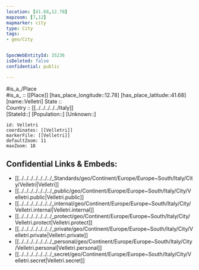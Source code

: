 ```yaml
---
location: [41.68,12.78] 
mapzoom: [7,12] 
mapmarker: city 
type: City
tags:
- geo/City


SpocWebEntityId: 35236
isDeleted: false
confidential: public

---
```

#is_a_/Place  
#is_a_ :: [[Place]] 
[has_place_longitude::12.78] 
[has_place_latitude::41.68] 
[name::Velletri] 
State ::  
Country :: [[../../../../../Italy]]  
[StateId::] 
[Population::] 
[Unknown::] 


```leaflet
id: Velletri
coordinates: [[Velletri]] 
markerFile: [[Velletri]] 
defaultZoom: 11 
maxZoom: 18
```


## Confidential Links & Embeds: 
- [[../../../../../../../_Standards/geo/Continent/Europe/Europe~South/Italy/City/Velletri|Velletri]] 
- [[../../../../../../../_public/geo/Continent/Europe/Europe~South/Italy/City/Velletri.public|Velletri.public]] 
- [[../../../../../../../_internal/geo/Continent/Europe/Europe~South/Italy/City/Velletri.internal|Velletri.internal]] 
- [[../../../../../../../_protect/geo/Continent/Europe/Europe~South/Italy/City/Velletri.protect|Velletri.protect]] 
- [[../../../../../../../_private/geo/Continent/Europe/Europe~South/Italy/City/Velletri.private|Velletri.private]] 
- [[../../../../../../../_personal/geo/Continent/Europe/Europe~South/Italy/City/Velletri.personal|Velletri.personal]] 
- [[../../../../../../../_secret/geo/Continent/Europe/Europe~South/Italy/City/Velletri.secret|Velletri.secret]] 
